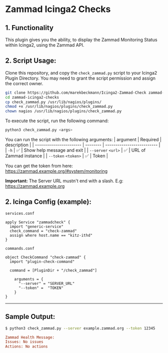 # Zammad Icinga2 Checks

## 1. Functionality

This plugin gives you the ability, to display the Zammad Monitoring Status within Icinga2, using the Zammad API. 

## 2. Script Usage:

Clone this repository, and copy the `check_zammad.py` script to your Icinga2 Plugin Directory.
You may need to grant the script permission and assign the correct owner.

```bash
git clone https://github.com/marekbeckmann/Icinga2-Zammad-Check zammad-icinga2-checks
cd zammad-icinga2-checks
cp check_zammad.py /usr/lib/nagios/plugins/
chmod +x /usr/lib/nagios/plugins/check_zammad.py
chown nagios /usr/lib/nagios/plugins/check_zammad.py
```

To execute the script, run the following command: 
```bash
python3 check_zammad.py <args>
```

You can run the script with the following arguments: 
| argument                | Required | description                |
| ----------------------- | -------- | -------------------------- |
| `-h`                    | ✅        | Show help message and exit |
| `--server`   `<url>`    | ✅        | URL of Zammad instance     |
| `--token`     `<token>` | ✅        | Token                      |

You can get the token from here: https://zammad.example.org/#system/monitoring

**Important:** The Server URL mustn't end with a slash. E.g: https://zammad.example.org

## 2. Icinga Config (example):

`services.conf`
```
apply Service "zammadcheck" {
  import "generic-service"
  check_command = "check-zammad"
  assign where host.name == "kitz-ithd"
}
```

`commands.conf`
```
object CheckCommand "check-zammad" {
  import "plugin-check-command"

  command = [PluginDir + "/check_zammad"]

    arguments = {
      "--server" = "SERVER_URL"
      "--token" =  "TOKEN"
    }
}
```

---

## Sample Output: 
```bash
$ python3 check_zammad.py --server example.zammad.org --token 12345
```
```ini
Zammad Health Message:
Issues: No issues
Actions: No actions
```
